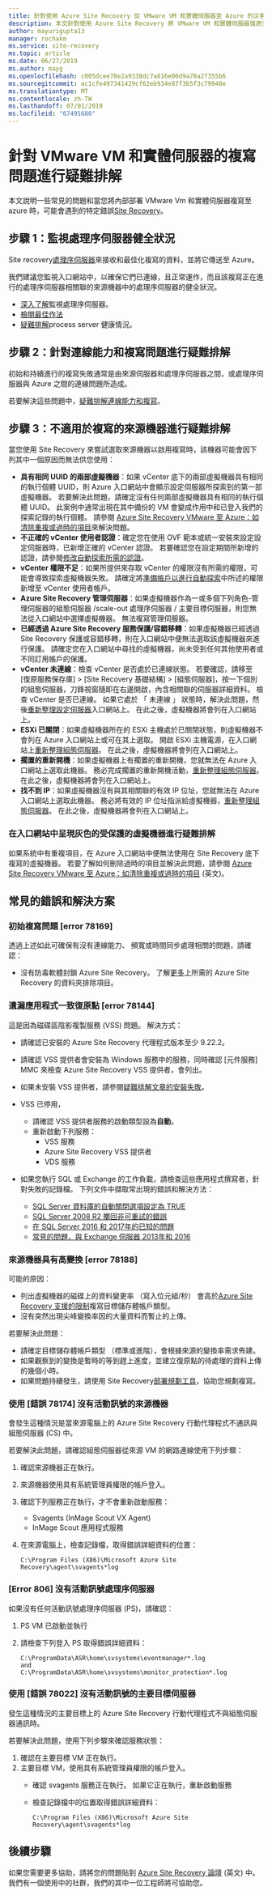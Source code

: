 ```yaml
---
title: 針對使用 Azure Site Recovery 從 VMware VM 和實體伺服器至 Azure 的災害復原複寫問題進行疑難排解 | Microsoft Docs
description: 本文針對使用 Azure Site Recovery 將 VMware VM 和實體伺服器復原至 Azure 之災害復原期間發生的常見複寫問題，提供疑難排解資訊。
author: mayurigupta13
manager: rochakm
ms.service: site-recovery
ms.topic: article
ms.date: 06/27/2019
ms.author: mayg
ms.openlocfilehash: c005dcee78e2a9338dc7a816e06d9a78a2f355b6
ms.sourcegitcommit: ac1cfe497341429cf62eb934e87f3b5f3c79948e
ms.translationtype: MT
ms.contentlocale: zh-TW
ms.lasthandoff: 07/01/2019
ms.locfileid: "67491680"
---
```

# <a name="troubleshoot-replication-issues-for-vmware-vms-and-physical-servers"></a>針對 VMware VM 和實體伺服器的複寫問題進行疑難排解

本文說明一些常見的問題和當您將內部部署 VMware Vm 和實體伺服器複寫至 azure 時，可能會遇到的特定錯誤[Site Recovery](site-recovery-overview.md)。

## <a name="step-1-monitor-process-server-health"></a>步驟 1：監視處理序伺服器健全狀況

Site recovery[處理序伺服器](vmware-physical-azure-config-process-server-overview.md#process-server)來接收和最佳化複寫的資料，並將它傳送至 Azure。

我們建議您監視入口網站中，以確保它們已連線，且正常運作，而且該複寫正在進行的處理序伺服器相關聯的來源機器中的處理序伺服器的健全狀況。

- [深入了解](vmware-physical-azure-monitor-process-server.md)監視處理序伺服器。
- [檢閱最佳作法](vmware-physical-azure-troubleshoot-process-server.md#best-practices-for-process-server-deployment)
- [疑難排解](vmware-physical-azure-troubleshoot-process-server.md#check-process-server-health)process server 健康情況。

## <a name="step-2-troubleshoot-connectivity-and-replication-issues"></a>步驟 2：針對連線能力和複寫問題進行疑難排解

初始和持續進行的複寫失敗通常是由來源伺服器和處理序伺服器之間，或處理序伺服器與 Azure 之間的連線問題所造成。 

若要解決這些問題中，[疑難排解連線能力和複寫](vmware-physical-azure-troubleshoot-process-server.md#check-connectivity-and-replication)。




## <a name="step-3-troubleshoot-source-machines-that-arent-available-for-replication"></a>步驟 3：不適用於複寫的來源機器進行疑難排解

當您使用 Site Recovery 來嘗試選取來源機器以啟用複寫時，該機器可能會因下列其中一個原因而無法供您使用：

* **具有相同 UUID 的兩部虛擬機器**：如果 vCenter 底下的兩部虛擬機器具有相同的執行個體 UUID，則 Azure 入口網站中會顯示設定伺服器所探索到的第一部虛擬機器。 若要解決此問題，請確定沒有任何兩部虛擬機器具有相同的執行個體 UUID。 此案例中通常出現在其中備份的 VM 會變成作用中和已登入我們的探索記錄的執行個體。 請參閱 [Azure Site Recovery VMware 至 Azure：如清除重複或過時的項目](https://social.technet.microsoft.com/wiki/contents/articles/32026.asr-vmware-to-azure-how-to-cleanup-duplicatestale-entries.aspx)來解決問題。
* **不正確的 vCenter 使用者認證**：確定您在使用 OVF 範本或統一安裝來設定設定伺服器時，已新增正確的 vCenter 認證。 若要確認您在設定期間所新增的認證，請參閱[修改自動探索所需的認證](vmware-azure-manage-configuration-server.md#modify-credentials-for-automatic-discovery)。
* **vCenter 權限不足**：如果所提供來存取 vCenter 的權限沒有所需的權限，可能會導致探索虛擬機器失敗。 請確定將[準備帳戶以進行自動探索](vmware-azure-tutorial-prepare-on-premises.md#prepare-an-account-for-automatic-discovery)中所述的權限新增至 vCenter 使用者帳戶。
* **Azure Site Recovery 管理伺服器**：如果虛擬機器作為一或多個下列角色-管理伺服器的組態伺服器 /scale-out 處理序伺服器 / 主要目標伺服器，則您無法從入口網站中選擇虛擬機器。 無法複寫管理伺服器。
* **已經透過 Azure Site Recovery 服務保護/容錯移轉**：如果虛擬機器已經透過 Site Recovery 保護或容錯移轉，則在入口網站中便無法選取該虛擬機器來進行保護。 請確定您在入口網站中尋找的虛擬機器，尚未受到任何其他使用者或不同訂用帳戶的保護。
* **vCenter 未連線**：檢查 vCenter 是否處於已連線狀態。 若要確認，請移至 [復原服務保存庫] > [Site Recovery 基礎結構] > [組態伺服器]，按一下個別的組態伺服器，刀鋒視窗隨即在右邊開啟，內含相關聯的伺服器詳細資料。 檢查 vCenter 是否已連線。 如果它處於 「 未連線 」 狀態時，解決此問題，然後[重新整理設定伺服器](vmware-azure-manage-configuration-server.md#refresh-configuration-server)入口網站上。 在此之後，虛擬機器將會列在入口網站上。
* **ESXi 已關閉**：如果虛擬機器所在的 ESXi 主機處於已關閉狀態，則虛擬機器不會列在 Azure 入口網站上或可在其上選取。 開啟 ESXi 主機電源，在入口網站上[重新整理組態伺服器](vmware-azure-manage-configuration-server.md#refresh-configuration-server)。 在此之後，虛擬機器將會列在入口網站上。
* **擱置的重新開機**：如果虛擬機器上有擱置的重新開機，您就無法在 Azure 入口網站上選取此機器。 務必完成擱置的重新開機活動，[重新整理組態伺服器](vmware-azure-manage-configuration-server.md#refresh-configuration-server)。 在此之後，虛擬機器將會列在入口網站上。
* **找不到 IP**：如果虛擬機器沒有與其相關聯的有效 IP 位址，您就無法在 Azure 入口網站上選取此機器。 務必將有效的 IP 位址指派給虛擬機器，[重新整理組態伺服器](vmware-azure-manage-configuration-server.md#refresh-configuration-server)。 在此之後，虛擬機器將會列在入口網站上。

### <a name="troubleshoot-protected-virtual-machines-greyed-out-in-the-portal"></a>在入口網站中呈現灰色的受保護的虛擬機器進行疑難排解

如果系統中有重複項目，在 Azure 入口網站中便無法使用在 Site Recovery 底下複寫的虛擬機器。 若要了解如何刪除過時的項目並解決此問題，請參閱 [Azure Site Recovery VMware 至 Azure：如清除重複或過時的項目](https://social.technet.microsoft.com/wiki/contents/articles/32026.asr-vmware-to-azure-how-to-cleanup-duplicatestale-entries.aspx) \(英文\)。

## <a name="common-errors-and-solutions"></a>常見的錯誤和解決方案

### <a name="initial-replication-issues-error-78169"></a>初始複寫問題 [error 78169]

透過上述如此可確保有沒有連線能力、 頻寬或時間同步處理相關的問題，請確認：

- 沒有防毒軟體封鎖 Azure Site Recovery。 了解[更多](vmware-azure-set-up-source.md#azure-site-recovery-folder-exclusions-from-antivirus-program)上所需的 Azure Site Recovery 的資料夾排除項目。

### <a name="missing-app-consistent-recovery-points-error-78144"></a>遺漏應用程式一致復原點 [error 78144]

 這是因為磁碟區陰影複製服務 (VSS) 問題。 解決方式： 
 
- 請確認已安裝的 Azure Site Recovery 代理程式版本至少 9.22.2。 
- 請確認 VSS 提供者會安裝為 Windows 服務中的服務，同時確認 [元件服務] MMC 來檢查 Azure Site Recovery VSS 提供者，會列出。
- 如果未安裝 VSS 提供者，請參閱[疑難排解文章的安裝失敗](vmware-azure-troubleshoot-push-install.md#vss-installation-failures)。

- VSS 已停用，
    - 請確認 VSS 提供者服務的啟動類型設為**自動**。
    - 重新啟動下列服務：
        - VSS 服務
        - Azure Site Recovery VSS 提供者
        - VDS 服務

- 如果您執行 SQL 或 Exchange 的工作負載，請檢查這些應用程式撰寫者，針對失敗的記錄檔。 下列文件中擷取常出現的錯誤和解決方法：
    -  [SQL Server 資料庫的自動關閉選項設定為 TRUE](https://support.microsoft.com/help/4504104)
    - [SQL Server 2008 R2 擲回非可重試的錯誤](https://support.microsoft.com/help/4504103)
    - [在 SQL Server 2016 和 2017年的已知的問題](https://support.microsoft.com/help/4493364)
    - [常見的問題，與 Exchange 伺服器 2013年和 2016](https://support.microsoft.com/help/4037535)


### <a name="source-machines-with-high-churn-error-78188"></a>來源機器具有高變換 [error 78188]

可能的原因：
- 列出虛擬機器的磁碟上的資料變更率 （寫入位元組/秒） 會高於[Azure Site Recovery 支援的限制](site-recovery-vmware-deployment-planner-analyze-report.md#azure-site-recovery-limits)複寫目標儲存體帳戶類型。
- 沒有突然出現尖峰變換率因的大量資料而暫止的上傳。

若要解決此問題：
- 請確定目標儲存體帳戶類型 （標準或進階），會根據來源的變換率需求佈建。
- 如果觀察到的變換是暫時的等到趕上進度，並建立復原點的待處理的資料上傳的幾個小時。
- 如果問題持續發生，請使用 Site Recovery[部署規劃工具](site-recovery-deployment-planner.md#overview)，協助您規劃複寫。

### <a name="source-machines-with-no-heartbeat-error-78174"></a>使用 [錯誤 78174] 沒有活動訊號的來源機器

會發生這種情況是當來源電腦上的 Azure Site Recovery 行動代理程式不通訊與組態伺服器 (CS) 中。

若要解決此問題，請確認組態伺服器從來源 VM 的網路連線使用下列步驟：

1. 確認來源機器正在執行。
2. 來源機器使用具有系統管理員權限的帳戶登入。
3. 確認下列服務正在執行，才不會重新啟動服務：
   - Svagents (InMage Scout VX Agent)
   - InMage Scout 應用程式服務
4. 在來源電腦上，檢查記錄檔，取得錯誤詳細資料的位置：

       C:\Program Files (X86)\Microsoft Azure Site Recovery\agent\svagents*log
    
### <a name="process-server-with-no-heartbeat-error-806"></a>[Error 806] 沒有活動訊號處理序伺服器
如果沒有任何活動訊號處理序伺服器 (PS)，請確認︰
1. PS VM 已啟動並執行
2. 請檢查下列登入 PS 取得錯誤詳細資料：

       C:\ProgramData\ASR\home\svsystems\eventmanager*.log
       and
       C:\ProgramData\ASR\home\svsystems\monitor_protection*.log

### <a name="master-target-server-with-no-heartbeat-error-78022"></a>使用 [錯誤 78022] 沒有活動訊號的主要目標伺服器

發生這種情況的主要目標上的 Azure Site Recovery 行動代理程式不與組態伺服器通訊時。

若要解決此問題，使用下列步驟來確認服務狀態：

1. 確認在主要目標 VM 正在執行。
2. 主要目標 VM，使用具有系統管理員權限的帳戶登入。
    - 確認 svagents 服務正在執行。 如果它正在執行，重新啟動服務
    - 檢查記錄檔中的位置取得錯誤詳細資料：
        
          C:\Program Files (X86)\Microsoft Azure Site Recovery\agent\svagents*log



## <a name="next-steps"></a>後續步驟

如果您需要更多協助，請將您的問題貼到 [Azure Site Recovery 論壇](https://social.msdn.microsoft.com/Forums/azure/home?forum=hypervrecovmgr) \(英文\) 中。 我們有一個使用中的社群，我們的其中一位工程師將可協助您。
